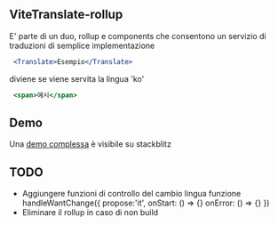 ## ViteTranslate-rollup
E' parte di un duo, rollup e components che consentono un servizio di traduzioni di semplice implementazione

```jsx
 <Translate>Esempio</Translate>
```

diviene se viene servita la lingua 'ko'
```jsx
 <span>예시</span>
```

## Demo
Una [demo complessa](https://stackblitz.com/edit/vitejs-vite-reqsax?file=README.md) è visibile su stackblitz 

## TODO
- Aggiungere funzioni di controllo del cambio lingua
   funzione handleWantChange({
    propose:'it',
    onStart: () => {}
    onError: () => {}
   })
- Eliminare il rollup in caso di non build
